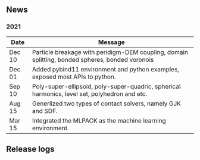 ## News

### 2021

Date   | Message
------ | -----------------------------------------------------------------
Dec 10 | Particle breakage with peridigm-DEM coupling, domain splitting, bonded spheres, bonded voronois
Dec 01 | Added pybind11 environment and python examples, exposed most APIs to python.
Sep 10 | Poly-super-ellipsoid, poly-super-quadric, spherical harmonics, level set, polyhedron and etc.
Aug 15 | Generlized two types of contact solvers, namely GJK and SDF.
Mar 15 | Integrated the MLPACK as the machine learning environment.

## Release logs

